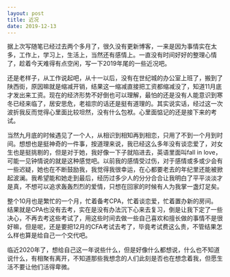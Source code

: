 ```yaml
---
layout: post
title: 近况
date: 2019-12-13
---
```


据上次写随笔已经过去两个多月了，很久没有更新博客，一来是因为事情实在太多，工作上，学习上，生活上，当然还有感情上。一直没有时间好好的整理心情了，趁着今天难得有点空闲，写一下2019年尾的一些近况吧。

还是老样子，从工作说起吧，从十一以后，没有在世纪城的办公室上班了，搬到了陕西街，原因嘛就是缩减开销，结果这一缩减直接把工资都缩减没了，知道11月底才发出来工资。现在的经济形势不好倒也可以理解，最怕的还是没有人能意识到寒冬已经来临了，居安思危，老祖宗的话还是挺有道理的。其实说实话，经过这一次波折我反而觉得心里面比较坦然，没有什么包袱。心里面惦记的还是接下来的考试。

当然九月底的时候遇见了一个人，从相识到相知再到相恋，只用了不到一个月到时间。想想也是挺神奇的一件事，按道理来说，我已经这么多年没有谈恋爱了，对女生也是挺挑剔的，但是对于她，我好像一下子就陷进去，英语里面叫fall in love，可能一见钟情说的就是这种感觉吧。以前我的感情受过伤，对于感情或多或少会有一些迟疑，她也在不断鼓励我，我觉得我很幸运，在心都要老去的年纪里还能被掀起波澜。我希望能和她走到最后，经历过多少人的分分合合让我明白了平平淡淡才是真，不想可以追求轰轰烈烈的爱情，只想在回家的时候有人为我掌一盏灯足矣。

整个10月也是繁忙的一个月，忙着备考CPA，忙着谈恋爱，忙着置办新的房间。结果就是CPA也没有去考，实在是没有办法沉下心来去复习，倒是让我下定了一些决心，不再去考这些考试了，用这些时间去做一些自己喜欢和擅长做的事情不是很好嘛，但是呢，还是要把12月的CFA考试去考了，毕竟考试费这么贵，不管结果怎么样也算是给自己一个交代吧。

临近2020年了，想给自己这一年说些什么，但是好像什么都想说，什么也不知道说什么，有相聚有离开，不知道那些我想念的人们此刻是否也在想念着我，但愿生活不要让他们活得卑微。

